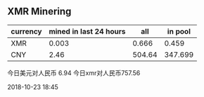 ## XMR Minering

|currency|mined in last 24 hours|all|in pool|
|---|---|---|---|
|XMR|0.003|0.666|0.459|
|CNY|2.46|504.64|347.699|

今日美元对人民币 6.94	今日xmr对人民币757.56


2018-10-23 18:45